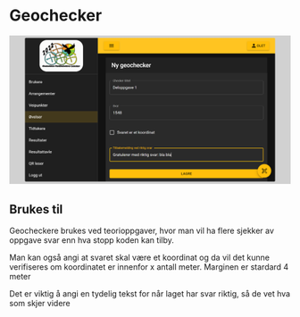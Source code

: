 # Geochecker

![Geochecker](img/checker.png)

## Brukes til

Geocheckere brukes ved teorioppgaver, hvor man vil ha flere sjekker av oppgave svar enn hva stopp koden kan tilby.

Man kan også angi at svaret skal være et koordinat og da vil det kunne verifiseres om koordinatet er innenfor x antall meter. Marginen er stardard 4 meter

Det er viktig å angi en tydelig tekst for når laget har svar riktig, så de vet hva som skjer videre
